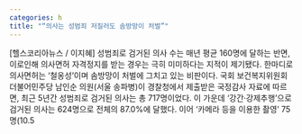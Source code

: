 ```yaml
---
categories: h
title: "“의사는 성범죄 저질러도 솜방망이 처벌”"
---
```

[헬스코리아뉴스 / 이지혜] 성범죄로 검거된 의사 수는 매년 평균 160명에 달하는 반면, 이로인해 의사면허 자격정지를 받는 경우는 극히 미미하다는 지적이 제기됐다. 한마디로 의사면허는 ‘철옹성’이며 솜방망이 처벌에 그치고 있는 비판이다. 국회 보건복지위원회 더불어민주당 남인순 의원(서울 송파병)이 경찰청에서 제출받은 국정감사 자료에 따르면, 최근 5년간 성범죄로 검거된 의사는 총 717명이었다. 이 가운데 ‘강간·강제추행’으로 검거된 의사는 624명으로 전체의 87.0%에 달했다. 이어 ‘카메라 등을 이용한 촬영’ 75명(10.5